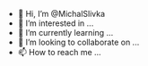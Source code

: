- 👋 Hi, I’m @MichalSlivka
- 👀 I’m interested in ...
- 🌱 I’m currently learning ...
- 💞️ I’m looking to collaborate on ...
- 📫 How to reach me ...

<!---
MichalSlivka/MichalSlivka is a ✨ special ✨ repository because its `README.md` (this file) appears on your GitHub profile.
You can click the Preview link to take a look at your changes.
--->
